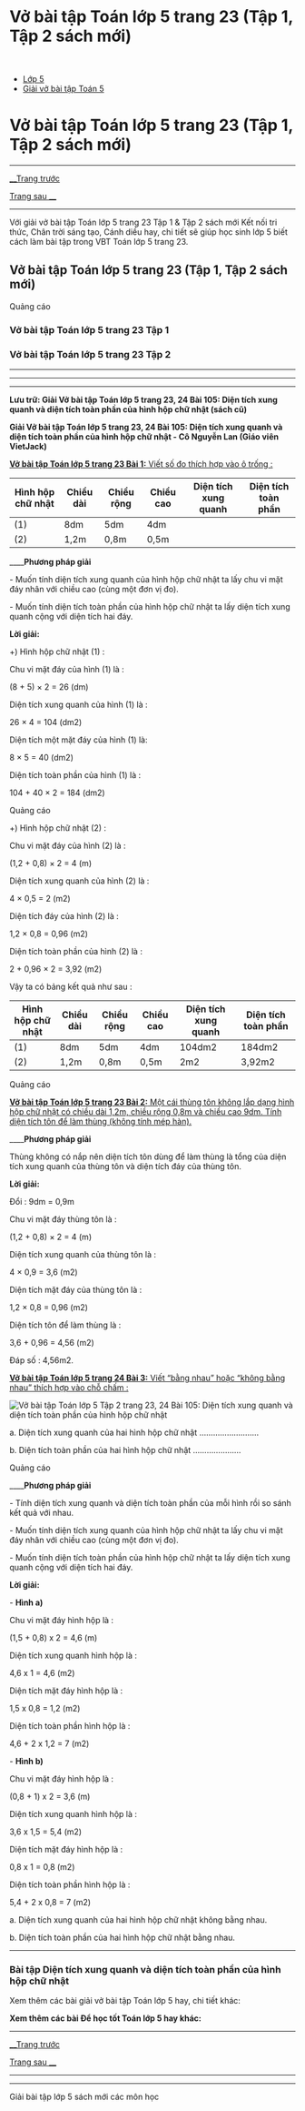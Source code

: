 # Vở bài tập Toán lớp 5 trang 23 (Tập 1, Tập 2 sách mới)

﻿

  * [Lớp 5](https://vietjack.com/series/lop-5.jsp)
  * [Giải vở bài tập Toán 5](https://vietjack.com/giai-vo-bai-tap-toan-5/index.jsp)



# Vở bài tập Toán lớp 5 trang 23 (Tập 1, Tập 2 sách mới)

* * *

[__Trang trước](https://vietjack.com/giai-vo-bai-tap-toan-5/bai-104-hinh-hop-chu-nhat-hinh-lap-phuong.jsp)

[Trang sau __](https://vietjack.com/giai-vo-bai-tap-toan-5/bai-106-luyen-tap.jsp)

* * *

Với giải vở bài tập Toán lớp 5 trang 23 Tập 1 & Tập 2 sách mới Kết nối tri thức, Chân trời sáng tạo, Cánh diều hay, chi tiết sẽ giúp học sinh lớp 5 biết cách làm bài tập trong VBT Toán lớp 5 trang 23.

## Vở bài tập Toán lớp 5 trang 23 (Tập 1, Tập 2 sách mới)

Quảng cáo

### Vở bài tập Toán lớp 5 trang 23 Tập 1

### Vở bài tập Toán lớp 5 trang 23 Tập 2

* * *

* * *

* * *

**Lưu trữ: Giải Vở bài tập Toán lớp 5 trang 23, 24 Bài 105: Diện tích xung quanh và diện tích toàn phần của hình hộp chữ nhật (sách cũ)**

**Giải Vở bài tập Toán lớp 5 trang 23, 24 Bài 105: Diện tích xung quanh và diện tích toàn phần của hình hộp chữ nhật - Cô Nguyễn Lan (Giáo viên VietJack)**

[**Vở bài tập Toán lớp 5 trang 23 Bài 1:** Viết số đo thích hợp vào ô trống : ](https://vietjack.com/giai-vo-bai-tap-toan-5/bai-1-trang-23-vbt-toan-5-tap-2.jsp)

Hình hộp chữ nhật | Chiều dài | Chiều rộng | Chiều cao | Diện tích xung quanh | Diện tích toàn phần  
---|---|---|---|---|---  
(1) | 8dm | 5dm | 4dm |  |   
(2) | 1,2m | 0,8m | 0,5m |  |   
____**Phương pháp giải**

\- Muốn tính diện tích xung quanh của hình hộp chữ nhật ta lấy chu vi mặt đáy nhân với chiều cao (cùng một đơn vị đo).

\- Muốn tính diện tích toàn phần của hình hộp chữ nhật ta lấy diện tích xung quanh cộng với diện tích hai đáy.

**Lời giải:**

+) Hình hộp chữ nhật (1) :

Chu vi mặt đáy của hình (1) là :

(8 + 5) × 2 = 26 (dm)

Diện tích xung quanh của hình (1) là :

26 × 4 = 104 (dm2)

Diện tích một mặt đáy của hình (1) là:

8 × 5 = 40 (dm2)

Diện tích toàn phần của hình (1) là :

104 + 40 × 2 = 184 (dm2)

Quảng cáo

+) Hình hộp chữ nhật (2) :

Chu vi mặt đáy của hình (2) là :

(1,2 + 0,8) × 2 = 4 (m)

Diện tích xung quanh của hình (2) là :

4 × 0,5 = 2 (m2)

Diện tích đáy của hình (2) là :

1,2 × 0,8 = 0,96 (m2)

Diện tích toàn phần của hình (2) là :

2 + 0,96 × 2 = 3,92 (m2)

Vậy ta có bảng kết quả như sau : 

Hình hộp chữ nhật | Chiều dài | Chiều rộng | Chiều cao | Diện tích xung quanh | Diện tích toàn phần  
---|---|---|---|---|---  
(1) | 8dm | 5dm | 4dm | 104dm2 | 184dm2  
(2) | 1,2m | 0,8m | 0,5m | 2m2 | 3,92m2  
  
Quảng cáo

[**Vở bài tập Toán lớp 5 trang 23 Bài 2:** Một cái thùng tôn không lắp dạng hình hộp chữ nhật có chiều dài 1,2m, chiều rộng 0,8m và chiều cao 9dm. Tính diện tích tôn để làm thùng (không tính mép hàn).](https://vietjack.com/giai-vo-bai-tap-toan-5/bai-2-trang-23-vbt-toan-5-tap-2.jsp)

____**Phương pháp giải**

Thùng không có nắp nên diện tích tôn dùng để làm thùng là tổng của diện tích xung quanh của thùng tôn và diện tích đáy của thùng tôn. 

**Lời giải:**

Đổi : 9dm = 0,9m

Chu vi mặt đáy thùng tôn là :

(1,2 + 0,8) × 2 = 4 (m)

Diện tích xung quanh của thùng tôn là :

4 × 0,9 = 3,6 (m2)

Diện tích mặt đáy của thùng tôn là :

1,2 × 0,8 = 0,96 (m2)

Diện tích tôn để làm thùng là :

3,6 + 0,96 = 4,56 (m2)

Đáp số : 4,56m2.

[**Vở bài tập Toán lớp 5 trang 24 Bài 3:** Viết “bằng nhau” hoặc “không bằng nhau” thích hợp vào chỗ chấm :](https://vietjack.com/giai-vo-bai-tap-toan-5/bai-3-trang-24-vbt-toan-5-tap-2.jsp)

![Vở bài tập Toán lớp 5 Tập 2 trang 23, 24 Bài 105: Diện tích xung quanh và diện tích toàn phần của hình hộp chữ nhật](https://vietjack.com/giai-vo-bai-tap-toan-5/images/bai-3-trang-24-vbt-toan-5-tap-2.PNG)

a. Diện tích xung quanh của hai hình hộp chữ nhật ………………….....

b. Diện tích toàn phần của hai hình hộp chữ nhật …………………

Quảng cáo

____**Phương pháp giải**

\- Tính diện tích xung quanh và diện tích toàn phần của mỗi hình rồi so sánh kết quả với nhau.

\- Muốn tính diện tích xung quanh của hình hộp chữ nhật ta lấy chu vi mặt đáy nhân với chiều cao (cùng một đơn vị đo).

\- Muốn tính diện tích toàn phần của hình hộp chữ nhật ta lấy diện tích xung quanh cộng với diện tích hai đáy.

**Lời giải:**

\- **Hình a)**

Chu vi mặt đáy hình hộp là :

(1,5 + 0,8) x 2 = 4,6 (m)

Diện tích xung quanh hình hộp là :

4,6 x 1 = 4,6 (m2)

Diện tích mặt đáy hình hộp là :

1,5 x 0,8 = 1,2 (m2)

Diện tích toàn phần hình hộp là :

4,6 + 2 x 1,2 = 7 (m2)

\- **Hình b)**

Chu vi mặt đáy hình hộp là :

(0,8 + 1) x 2 = 3,6 (m)

Diện tích xung quanh hình hộp là :

3,6 x 1,5 = 5,4 (m2)

Diện tích mặt đáy hình hộp là :

0,8 x 1 = 0,8 (m2)

Diện tích toàn phần hình hộp là :

5,4 + 2 x 0,8 = 7 (m2)

a. Diện tích xung quanh của hai hình hộp chữ nhật không bằng nhau.

b. Diện tích toàn phần của hai hình hộp chữ nhật bằng nhau.

* * *

### **Bài tập Diện tích xung quanh và diện tích toàn phần của hình hộp chữ nhật**

Xem thêm các bài giải vở bài tập Toán lớp 5 hay, chi tiết khác:

**Xem thêm các bài Để học tốt Toán lớp 5 hay khác:**

* * *

[__Trang trước](https://vietjack.com/giai-vo-bai-tap-toan-5/bai-104-hinh-hop-chu-nhat-hinh-lap-phuong.jsp)

[Trang sau __](https://vietjack.com/giai-vo-bai-tap-toan-5/bai-106-luyen-tap.jsp)

* * *

* * *

Giải bài tập lớp 5 sách mới các môn học
